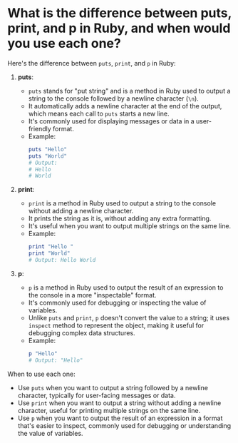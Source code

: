 # What is the difference between puts, print, and p in Ruby, and when would you use each one?


Here's the difference between `puts`, `print`, and `p` in Ruby:

1. **puts**:
   - `puts` stands for "put string" and is a method in Ruby used to output a string to the console followed by a newline character (`\n`).
   - It automatically adds a newline character at the end of the output, which means each call to `puts` starts a new line.
   - It's commonly used for displaying messages or data in a user-friendly format.
   - Example:
     ```ruby
     puts "Hello"
     puts "World"
     # Output:
     # Hello
     # World
     ```

2. **print**:
   - `print` is a method in Ruby used to output a string to the console without adding a newline character.
   - It prints the string as it is, without adding any extra formatting.
   - It's useful when you want to output multiple strings on the same line.
   - Example:
     ```ruby
     print "Hello "
     print "World"
     # Output: Hello World
     ```

3. **p**:
   - `p` is a method in Ruby used to output the result of an expression to the console in a more "inspectable" format.
   - It's commonly used for debugging or inspecting the value of variables.
   - Unlike `puts` and `print`, `p` doesn't convert the value to a string; it uses `inspect` method to represent the object, making it useful for debugging complex data structures.
   - Example:
     ```ruby
     p "Hello"
     # Output: "Hello"
     ```

When to use each one:
- Use `puts` when you want to output a string followed by a newline character, typically for user-facing messages or data.
- Use `print` when you want to output a string without adding a newline character, useful for printing multiple strings on the same line.
- Use `p` when you want to output the result of an expression in a format that's easier to inspect, commonly used for debugging or understanding the value of variables.
